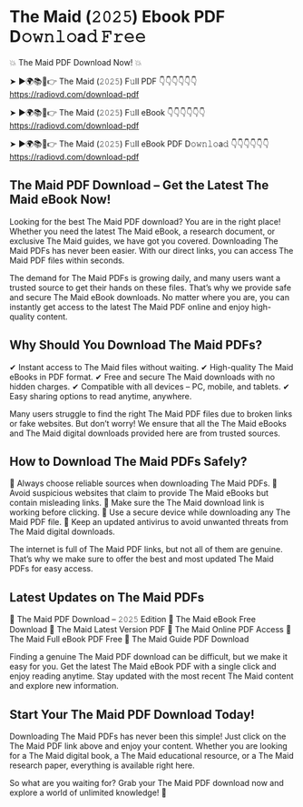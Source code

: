 # The Maid (𝟸𝟶𝟸𝟻) Ebook PDF D𝚘𝚠𝚗𝚕𝚘a𝚍 𝙵𝚛𝚎𝚎

💥 The Maid PDF Download Now! 💥

➤ ►🌍📚📱👉 The Maid (𝟸𝟶𝟸𝟻) F𝚞ll PDF 👇👇👇👇👇👇
https://radiovd.com/download-pdf

➤ ►🌍📚📱👉 The Maid (𝟸𝟶𝟸𝟻) F𝚞ll eBook 👇👇👇👇👇👇
https://radiovd.com/download-pdf

➤ ►🌍📚📱👉 The Maid (𝟸𝟶𝟸𝟻) F𝚞ll eBook PDF D𝚘𝚠𝚗𝚕𝚘a𝚍 👇👇👇👇👇👇
https://radiovd.com/download-pdf

## The Maid PDF Download – Get the Latest The Maid eBook Now!

Looking for the best The Maid PDF download? You are in the right place! Whether you need the latest The Maid eBook, a research document, or exclusive The Maid guides, we have got you covered. Downloading The Maid PDFs has never been easier. With our direct links, you can access The Maid PDF files within seconds.

The demand for The Maid PDFs is growing daily, and many users want a trusted source to get their hands on these files. That’s why we provide safe and secure The Maid eBook downloads. No matter where you are, you can instantly get access to the latest The Maid PDF online and enjoy high-quality content.

## Why Should You Download The Maid PDFs?

✔ Instant access to The Maid files without waiting.
✔ High-quality The Maid eBooks in PDF format.
✔ Free and secure The Maid downloads with no hidden charges.
✔ Compatible with all devices – PC, mobile, and tablets.
✔ Easy sharing options to read anytime, anywhere.

Many users struggle to find the right The Maid PDF files due to broken links or fake websites. But don’t worry! We ensure that all the The Maid eBooks and The Maid digital downloads provided here are from trusted sources.

## How to Download The Maid PDFs Safely?

📌 Always choose reliable sources when downloading The Maid PDFs.
📌 Avoid suspicious websites that claim to provide The Maid eBooks but contain misleading links.
📌 Make sure the The Maid download link is working before clicking.
📌 Use a secure device while downloading any The Maid PDF file.
📌 Keep an updated antivirus to avoid unwanted threats from The Maid digital downloads.

The internet is full of The Maid PDF links, but not all of them are genuine. That’s why we make sure to offer the best and most updated The Maid PDFs for easy access.

## Latest Updates on The Maid PDFs

🔹 The Maid PDF Download – 𝟸𝟶𝟸𝟻 Edition
🔹 The Maid eBook Free Download
🔹 The Maid Latest Version PDF
🔹 The Maid Online PDF Access
🔹 The Maid Full eBook PDF Free
🔹 The Maid Guide PDF Download

Finding a genuine The Maid PDF download can be difficult, but we make it easy for you. Get the latest The Maid eBook PDF with a single click and enjoy reading anytime. Stay updated with the most recent The Maid content and explore new information.

## Start Your The Maid PDF Download Today!

Downloading The Maid PDFs has never been this simple! Just click on the The Maid PDF link above and enjoy your content. Whether you are looking for a The Maid digital book, a The Maid educational resource, or a The Maid research paper, everything is available right here.

So what are you waiting for? Grab your The Maid PDF download now and explore a world of unlimited knowledge! 🚀